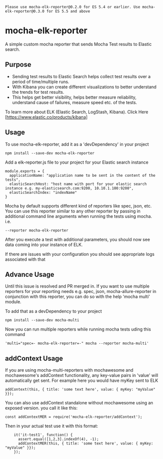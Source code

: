 
```
Please use mocha-elk-reporter@0.2.0 for ES 5.4 or earlier. Use mocha-elk-reporter@0.3.0 for ES 5.5 and above
```

# mocha-elk-reporter
A simple custom mocha reporter that sends Mocha Test results to Elastic search.

## Purpose

 - Sending test results to Elastic Search helps collect test results over a period of time/multiple runs.
 - With Kibana you can create different visualizations to better understand the trends for test results.
 - This helps get better visibility, helps better measure reliability, understand cause of failures, measure speed etc. of the tests.


To learn more about ELK (Elastic Search, LogStash, Kibana). Click Here [https://www.elastic.co/products/kibana]

## Usage

To use mocha-elk-reporter, add it as a 'devDependency' in your project

```shell
npm install --save-dev mocha-elk-reporter
```

Add a elk-reporter.js file to your project for your Elastic search instance

```
module.exports = {
  applicationName: "application name to be sent in the content of the tests",
  elasticSearchHost: "host name with port for your elastic search instance e.g. my-elasticsearch.com:9200, 10.10.1.100:9200",
  elasticSearchIndex: "indexName"
}
```

Mocha by default supports different kind of reporters like spec, json, etc.
You can use this reporter similar to any other reporter by passing in additional command line arguments when running the tests using mocha. i.e.

```
--reporter mocha-elk-reporter
```

After you execute a test with additional parameters, you should now see data coming into your instance of ELK.

If there are issues with your configuration you should see appropriate logs associated with that

## Advance Usage

Until this issue is resolved and PR merged in.
If you want to use multiple reporters for your reporting needs e.g. spec, json, mocha-allure-reporter in conjunction with this reporter, you can do so with the help 'mocha multi' module.

To add that as a devDependency to your project

```shell
npm install --save-dev mocha-multi
```

Now you can run multiple reporters while running mocha tests uding this command

```shell
'multi="spec=- mocha-elk-reporter=-" mocha --reporter mocha-multi'
```

## addContext Usage

If you are using mocha-multi-reporters with mochawesome and mochawesome's addContext functionality, any key-value pairs in 'value' will automatically get sent. For example here you would have myKey sent to ELK
```
addContext(this, { title: 'some text here', value: { myKey: "myValue" }}); 
```

You can also use addContext standalone without mochawesome using an exposed version. you call it like this: 
```
const addContextMER = require('mocha-elk-reporter/addContext');
```
Then in your actual test use it with this format:
```
    it('it-test1', function() {
      assert.equal([1,2,3].indexOf(4), -1);
      addContextMER(this, { title: 'some text here', value: { myKey: "myValue" }});
    });
```
